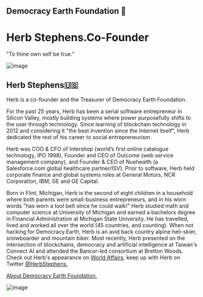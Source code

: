 ## Democracy Earth Foundation 🌿
# Herb Stephens.Co-Founder
"To thine own self be true."

![image](https://user-images.githubusercontent.com/24529258/42591136-a4b8bf6a-84fa-11e8-9a52-6eeb728e3630.png)

## Herb Stephens🇺🇸

Herb is a co-founder and the Treasurer of Democracy Earth Foundation. 

For the past 25 years, Herb has been a serial software entrepreneur in Silicon Valley, mostly building systems where power purposefully shifts to the user through technology. Since learning of blockchain technology in 2012 and considering it "the best invention since the Internet itself", Herb dedicated the rest of his career to social entrepreneurism. 

Herb was COO & CFO of Intershop (world’s first online catalogue technology, IPO 1998), Founder and CEO of Outcome (web service management company), and Founder & CEO of Nuehealth (a Salesforce.com global healthcare partner/ISV). Prior to software, Herb held corporate finance and global systems roles at General Motors, NCR Corporation, IBM, GE and GE Capital.

Born in Flint, Michigan, Herb is the second of eight children in a household where both parents were small-business entrepreneurs, and in his worn words "has worn a tool belt since he could walk!" Herb studied math and computer science at University of Michigan and earned a bachelors degree in Financial Administration at Michigan State University. He has travelled, lived and worked all over the world (45 countries, and counting).  When not hacking for Democracy.Earth, Herb is an avid back country alpine heli-skier, snowboarder and mountain biker. Most recently, Herb presented on the intersection of blockchains, democracy and artificial intelligence at Taiwan's Connect AI and attended the Bancor-led consortium at Bretton Woods. Check out Herb's appearance on [World Affairs](https://www.youtube.com/watch?v=0qP2nz_77Jc&list=PLqQr7a4PpiBi5sTIjDgrtoSmeXvJ6ptVT); keep up with Herb on Twitter [@HerbStephens.](https://twitter.com/HerbStephens)

[About Democracy Earth Foundation.](https://github.com/DemocracyEarth/press-kit/blob/master/About-DEF.md#about-democracy-earth-foundation)

![image](https://user-images.githubusercontent.com/24529258/37239564-1311f1c0-23f3-11e8-9729-72fa86643ddb.png)
